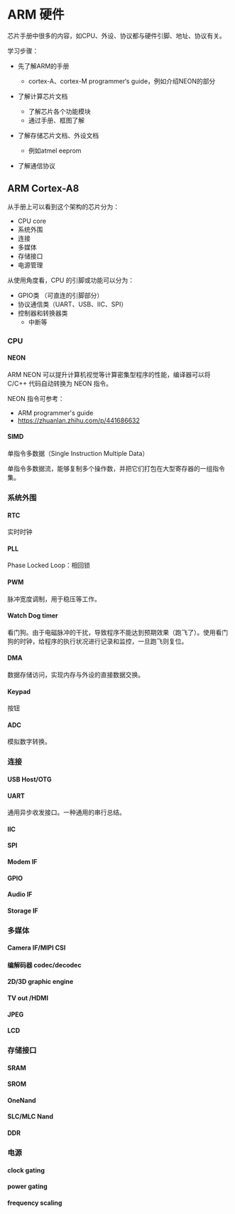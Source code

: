 # ARM 硬件


芯片手册中很多的内容，如CPU、外设、协议都与硬件引脚、地址、协议有关。

学习步骤：
- 先了解ARM的手册
  - cortex-A、cortex-M programmer‘s guide，例如介绍NEON的部分

- 了解计算芯片文档
  - 了解芯片各个功能模块
  - 通过手册、框图了解
- 了解存储芯片文档、外设文档
  - 例如atmel eeprom 
- 了解通信协议

## ARM Cortex-A8

从手册上可以看到这个架构的芯片分为：
- CPU core
- 系统外围
- 连接
- 多媒体
- 存储接口
- 电源管理

从使用角度看，CPU 的引脚或功能可以分为：
- GPIO类 （可直连的引脚部分）
- 协议通信类（UART、USB、IIC、SPI）
- 控制器和转换器类
  - 中断等


 ### CPU 
 #### NEON
 ARM NEON 可以提升计算机视觉等计算密集型程序的性能，编译器可以将 C/C++ 代码自动转换为 NEON 指令。

 NEON 指令可参考：
 - ARM programmer's guide
 - https://zhuanlan.zhihu.com/p/441686632
#### SIMD
单指令多数据（Single Instruction Multiple Data）

单指令多数据流，能够复制多个操作数，并把它们打包在大型寄存器的一组指令集。

### 系统外围

#### RTC
实时时钟
#### PLL
Phase Locked Loop：相回锁

#### PWM
脉冲宽度调制，用于稳压等工作。

#### Watch Dog timer
看门狗。由于电磁脉冲的干扰，导致程序不能达到预期效果（跑飞了）。使用看门狗的时钟，给程序的执行状况进行记录和监控，一旦跑飞则复位。
#### DMA
数据存储访问，实现内存与外设的直接数据交换。
#### Keypad
按钮
#### ADC
模拟数字转换。

### 连接

#### USB Host/OTG

#### UART
通用异步收发接口。一种通用的串行总结。

#### IIC

#### SPI

#### Modem IF

#### GPIO

#### Audio IF

#### Storage IF

### 多媒体

#### Camera IF/MIPI CSI
#### 编解码器 codec/decodec
#### 2D/3D graphic engine
#### TV out /HDMI
#### JPEG
#### LCD
### 存储接口

#### SRAM
#### SROM
#### OneNand
#### SLC/MLC Nand
#### DDR


### 电源

#### clock gating
#### power gating
#### frequency scaling

